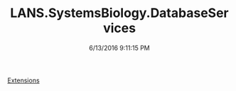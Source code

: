 ﻿---
title: LANS.SystemsBiology.DatabaseServices
date: 6/13/2016 9:11:15 PM
---

[Extensions](T-LANS.SystemsBiology.DatabaseServices.Extensions.html)
